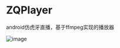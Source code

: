 # ZQPlayer
android仿虎牙直播，基于ffmpeg实现的播放器

![image](https://upload-images.jianshu.io/upload_images/14215146-221256d87db781ba.gif?imageMogr2/auto-orient/strip%7CimageView2/2/w/282/format/webp)


